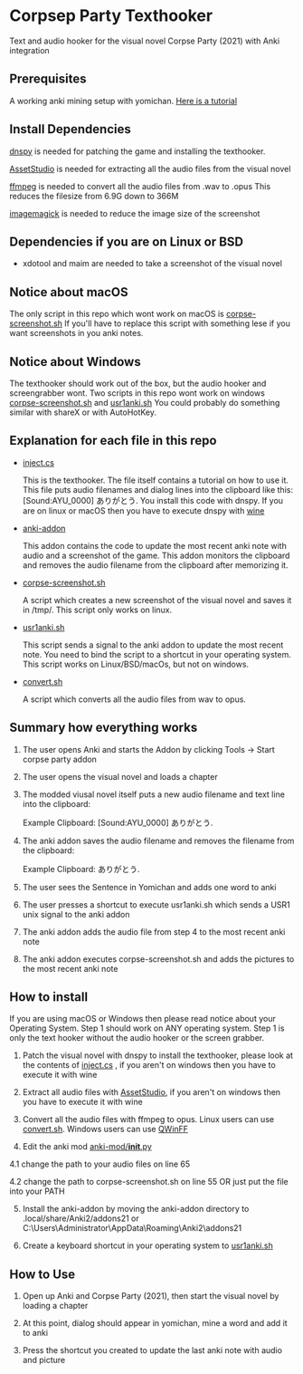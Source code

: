 # Corpsep Party Texthooker
Text and audio hooker for the visual novel Corpse Party (2021) with Anki integration
## 
## Prerequisites

A working anki mining setup with yomichan. [Here is a tutorial](https://www.youtube.com/watch?v=OJxndUGN8Cg)

## Install Dependencies

[dnspy](https://github.com/dnSpy/dnSpy) is needed for patching the game and installing the texthooker.

[AssetStudio](https://github.com/Perfare/AssetStudio) is needed for extracting all the audio files from the visual novel

[ffmpeg](https://ffmpeg.org/) is needed to convert all the audio files from .wav to .opus This reduces the filesize from 6.9G down to 366M

[imagemagick](https://imagemagick.org/) is needed to reduce the image size of the screenshot

## Dependencies if you are on Linux or BSD
- xdotool and maim are needed to take a screenshot of the visual novel

## Notice about macOS
The only script in this repo which wont work on macOS is [corpse-screenshot.sh](https://github.com/Bonoolu/corpse-party-texthooker/blob/main/corpse-screenshot.sh)
If you'll have to replace this script with something lese if you want screenshots in you anki notes.

## Notice about Windows
The texthooker should work out of the box, but the audio hooker and screengrabber wont.
Two scripts in this repo wont work on windows [corpse-screenshot.sh](https://github.com/Bonoolu/corpse-party-texthooker/blob/main/corpse-screenshot.sh) and
[usr1anki.sh](https://github.com/Bonoolu/corpse-party-texthooker/blob/main/usr1anki.sh)
You could probably do something similar with shareX or with AutoHotKey.

## Explanation for each file in this repo

- [inject.cs](https://github.com/Bonoolu/corpse-party-texthooker/blob/main/inject.cs)

  This is the texthooker. The file itself contains a tutorial on how to use it. This file puts audio filenames and dialog lines into the clipboard like this:
  \[Sound:AYU_0000\] ありがとう. You install this code with dnspy. 
  If you are on linux or macOS then you have to execute dnspy with [wine](https://www.winehq.org/)

- [anki-addon](https://github.com/Bonoolu/corpse-party-texthooker/blob/main/anki-addon)

  This addon contains the code to update the most recent anki note with audio and a screenshot of the game.
  This addon monitors the clipboard and removes the audio filename from the clipboard after memorizing it.
 
- [corpse-screenshot.sh](https://github.com/Bonoolu/corpse-party-texthooker/blob/main/corpse-screenshot.sh)

  A script which creates a new screenshot of the visual novel and saves it in /tmp/. This script only works on linux.
  
- [usr1anki.sh](https://github.com/Bonoolu/corpse-party-texthooker/blob/main/usr1anki.sh)

  This script sends a signal to the anki addon to update the most recent note. You need to bind the script to a shortcut in your operating system.
  This script works on Linux/BSD/macOs, but not on windows.
  
- [convert.sh](https://github.com/Bonoolu/corpse-party-texthooker/blob/main/convert.sh)

  A script which converts all the audio files from wav to opus.
## Summary how everything works

1. The user opens Anki and starts the Addon by clicking Tools -> Start corpse party addon

2. The user opens the visual novel and loads a chapter

3. The modded viusal novel itself puts a new audio filename and text line into the clipboard:

    Example Clipboard: \[Sound:AYU_0000\] ありがとう.
4. The anki addon saves the audio filename and removes the filename from the clipboard:

    Example Clipboard: ありがとう.
5. The user sees the Sentence in Yomichan and adds one word to anki

6. The user presses a shortcut to execute usr1anki.sh which sends a USR1 unix signal to the anki addon

7. The anki addon adds the audio file from step 4 to the most recent anki note

8. The anki addon executes corpse-screenshot.sh and adds the pictures to the most recent anki note

## How to install
If you are using macOS or Windows then please read notice about your Operating System.
Step 1 should work on ANY operating system.
Step 1 is only the text hooker without the audio hooker or the screen grabber.

1. Patch the visual novel with dnspy to install the texthooker, please look at the contents of [inject.cs](https://github.com/Bonoolu/corpse-party-texthooker/blob/main/inject.cs)
, if you aren't on windows then you have to execute it with wine

2. Extract all audio files with [AssetStudio](https://github.com/Perfare/AssetStudio), if you aren't on windows then you have to execute it with wine

3. Convert all the audio files with ffmpeg to opus. Linux users can use [convert.sh](https://github.com/Bonoolu/corpse-party-texthooker/blob/main/convert.sh). Windows users can use [QWinFF](https://qwinff.github.io/)

4. Edit the anki mod [anki-mod/__init__.py](https://github.com/Bonoolu/corpse-party-texthooker/blob/main/anki-mod/__init__.py)

4.1   change the path to your audio files on line 65

4.2   change the path to corpse-screenshot.sh on line 55 OR just put the file into your PATH

5. Install the anki-addon by moving the anki-addon directory to .local/share/Anki2/addons21 or C:\Users\Administrator\AppData\Roaming\Anki2\addons21

6. Create a keyboard shortcut in your operating system to [usr1anki.sh](https://github.com/Bonoolu/corpse-party-texthooker/blob/main/usr1anki.sh)

## How to Use

1. Open up Anki and Corpse Party (2021), then start the visual novel by loading a chapter

2. At this point, dialog should appear in yomichan, mine a word and add it to anki

3. Press the shortcut you created to update the last anki note with audio and picture
